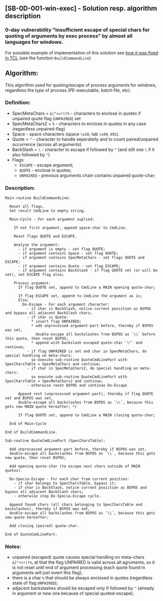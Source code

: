 ## [SB-0D-001-win-exec] - Solution resp. algorithm description

### 0-day vulnerability "insufficient escape of special chars for quoting of arguments by exec process" by almost all languages for windows.

For possible example of implementation of this solution see [how it was fixed in TCL](https://core.tcl-lang.org/tcl/vdiff?from=core-8-5-branch&to=0-day-21b0629c81) (see the function `BuildCommandLine`)

## Algorithm:

This algorithm used for quoting/escape of process arguments for windows, regardless the type of process (PE-executable, batch file, etc).

### Definition:

- SpecMetaChars = `&|^<>!()%` - characters to enclose in quotes if unpaired quote flag (`UNPAIRED`) set
- SpecMetaChars2 = `%` - characters to enclose in quotes in any case (regardless unpaired-flag)
- Space - space characters (space `\x20`, tab `\x09`, etc).
- Quote = `"` - character to handle seperatelly and to count paired/unpaired occurrence (across all arguments)
- BackSlash = `\` - character to escape if followed by `"` (and still one `\` if it also followed by `"`)
- Flags:
  *  `ESCAPE`   - escape argument;
  *  `QUOTE`    - enclose in quotes;
  *  `UNPAIRED` - previous arguments chain contains unpaired quote-char;

### Description:
```
Main-routine BuildCommandLine:

  Reset all flags.
  Set result CmdLine to empty string.

  Main-Cycle - For each argument suplied:
  
    If not first argument, append space-char to CmdLine.
  
    Reset flags QUOTE and ESCAPE.
  
    Analyse the argument:
      - if argument is empty - set flag QUOTE;
      - if argument contains Space - set flag QUOTE;
      - if argument contains SpecMetaChars - set flags QUOTE and ESCAPE;
      - if argument contains Quote - set flag ESCAPE;
      - if argument contains BackSlash - if flag QUOTE set (or will be set), set ESCAPE flag also;
      
    Process argument:
      If flag QUOTE set, append to CmdLine a MAIN opening quote-char;
    
      If flag ESCAPE set, append to CmdLine the argument as is;
      Else:
        Do-Escape - For each argument character:
          - if char is BackSlash, notice current possition as BSPOS and bypass all adjacent BackSlash chars;
          - if char is Quote:
            * invert flag UNPAIRED;
            * add unprocessed argument-part before, thereby if BSPOS was set, 
              double-escape all backslashes from BSPOS as `\\` before this quote, then reset BSPOS;
            * append with backslash escaped quote-char `\"` and continue;
          - if flag UNPAIRED is set and char in SpecMetaChars, do special handling on meta-chars:
            so execute sub-routine QuoteCmdLinePart with SpecCharsTable = SpecMetaChars and continue;
          - if char in SpecMetaChars2, do special handling on meta-chars:
            so execute sub-routine QuoteCmdLinePart with SpecCharsTable = SpecMetaChars2 and continue;
          - otherwise reset BSPOS and continue Do-Escape
    
      Append rest (unprocessed argument-part), thereby if flag QUOTE set and BSPOS was set, 
      double-escape all backslashes from BSPOS as `\\`, because this gets new MAIN quote hereafter; */
    
      If flag QUOTE set, append to CmdLine a MAIN closing quote-char;
      
  End of Main-Cycle
    
End of BuildCommandLine.
```
```
Sub-routine QuoteCmdLinePart (SpecCharsTable):
  
  Add unprocessed argument-part before, thereby if BSPOS was set, 
  double-escape all backslashes from BSPOS as `\\`, because this gets new quote, then reset BSPOS;
  
  Add opening quote-char (to escape next chars outside of MAIN quotes).
            
  Do-Specia-Escape - For each char from current position:
    - if char belongs to SpecCharsTable, bypass it;
    - if char is BackSlash, notice current possition as BSPOS and bypass all adjacent BackSlash chars;
    - otherwise stop Do-Specia-Escape cycle.
    
  Append found chars (all chars belonging to SpecCharsTable and backslashes), thereby if BSPOS was set, 
  double-escape all backslashes from BSPOS as `\\`, because this gets new quote hereafter;
    
  Add closing (paired) quote-char.
  
End of QuoteCmdLinePart.
```
### Notes:
   - unpaired (escaped) quote causes special handling on meta-chars `&|^<>!()%`, at that the flag UNPAIRED is valid
     across all agruments, so it is not reset until end of argument processing (each quote found in arguments will 
     just invert this flag);
   - there is a char `%` that should be always enclosed in quotes (regardless state of flag `UNPAIRED`);
   - adjacent backslashes should be escaped only if followed by `"` (already in argument or new one because of special quoted-escape);
